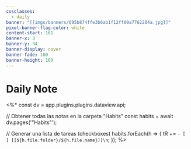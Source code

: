 ```yaml
---
cssclasses:
  - daily
banner: "[[imgs/banners/695b874ffe3b6ab1f12ff09a7762284a.jpg]]"
pixel-banner-flag-color: white
content-start: 161
banner-x: 3
banner-y: 34
banner-display: cover
banner-fade: 100
banner-height: 160
---
```

# Daily Note

<%*
const dv = app.plugins.plugins.dataview.api;

// Obtener todas las notas en la carpeta "Habits"
const habits = await dv.pages('"Habits"');

// Generar una lista de tareas (checkboxes)
habits.forEach(h => {
    tR += `- [ ] [[${h.file.folder}/${h.file.name}]]\n`;
});
%>